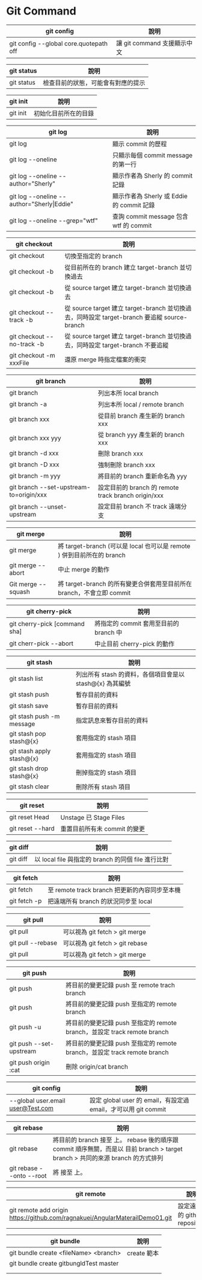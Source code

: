 # Git Command

| git config                             | 說明                        |
| -------------------------------------- | --------------------------- |
| git config --global core.quotepath off | 讓 git command 支援顯示中文 |

| git status | 說明                               |
| ---------- | ---------------------------------- |
| git status | 檢查目前的狀態，可能會有對應的提示 |

| git init | 說明                 |
| -------- | -------------------- |
| git init | 初始化目前所在的目錄 |

| git log                                    | 說明                                      |
| ------------------------------------------ | ----------------------------------------- |
| git log                                    | 顯示 commit 的歷程                        |
| git log --oneline                          | 只顯示每個 commit message 的第一行        |
| git log --oneline --author="Sherly"        | 顯示作者為 Sherly 的 commit 記錄          |
| git log --oneline --author="Sherly\|Eddie" | 顯示作者為 Sherly 或 Eddie 的 commit 記錄 |
| git log --oneline --grep="wtf"             | 查詢 commit message 包含 wtf 的 commit    |

| git checkout                                               | 說明                                                                                        |
| ---------------------------------------------------------- | ------------------------------------------------------------------------------------------- |
| git checkout                                               | 切換至指定的 branch                                                                         |
| git checkout -b <target-branch>                            | 從目前所在的 branch 建立 target-branch 並切換過去                                           |
| git checkout -b <target-branch> <source-branch>            | 從 source target 建立 target-branch 並切換過去                                              |
| git checkout --track <source-branch> -b <target-branch>    | 從 source target 建立 target-branch 並切換過去，同時設定 target-branch 要追縱 source-branch |
| git checkout --no-track <source-branch> -b <target-branch> | 從 source target 建立 target-branch 並切換過去，同時設定 target-branch 不要追縱             |
| git checkout -m xxxFile                                    | 還原 merge 時指定檔案的衝突                                                                 |

| git branch                              | 說明                                                |
| --------------------------------------- | --------------------------------------------------- |
| git branch                              | 列出本所 local branch                               |
| git branch -a                           | 列出本所 local / remote branch                      |
| git branch xxx                          | 從目前 branch 產生新的 branch xxx                   |
| git branch xxx yyy                      | 從 branch yyy 產生新的 branch xxx                   |
| git branch -d xxx                       | 刪除 branch xxx                                     |
| git branch -D xxx                       | 強制刪除 branch xxx                                 |
| git branch -m yyy                       | 將目前的 branch 重新命名為 yyy                      |
| git branch --set-upstream-to=origin/xxx | 設定目前的 branch 的 remote track branch origin/xxx |
| git branch --unset-upstream             | 設定目前 branch 不 track 遠端分支                   |

| git merge                          | 說明                                                                   |
| ---------------------------------- | ---------------------------------------------------------------------- |
| git merge <target-branch>          | 將 target-branch (可以是 local 也可以是 remote ) 併到目前所在的 branch |
| git merge --abort                  | 中止 merge 的動作                                                      |
| Git merge --squash <target-branch> | 將 target-branch 的所有變更合併套用至目前所在 branch，不會立即 commit  |

| git cherry-pick               | 說明                                   |
| ----------------------------- | -------------------------------------- |
| git cherry-pick [command sha] | 將指定的 commit 套用至目前的 branch 中 |
| git cherr-pick --abort        | 中止目前 cherry-pick 的動作            |

| git stash                 | 說明                                                     |
| ------------------------- | -------------------------------------------------------- |
| git stash list            | 列出所有 stash 的資料，各個項目會是以 stash@{x} 為其編號 |
| git stash push            | 暫存目前的資料                                           |
| git stash save            | 暫存目前的資料                                           |
| git stash push -m message | 指定訊息來暫存目前的資料                                 |
| git stash pop stash@{x}   | 套用指定的 stash 項目                                    |
| git stash apply stash@{x} | 套用指定的 stash 項目                                    |
| git stash drop stash@{x}  | 刪掉指定的 stash 項目                                    |
| git stash clear           | 刪除所有 stash 項目                                      |

| git reset        | 說明                         |
| ---------------- | ---------------------------- |
| git reset Head   | Unstage 已 Stage Files       |
| git reset --hard | 重置目前所有未 commit 的變更 |

| git diff                        | 說明                                               |
| ------------------------------- | -------------------------------------------------- |
| git diff <remote-branch> <file> | 以 local file 與指定的 branch 的同個 file 進行比對 |

| git fetch    | 說明                                          |
| ------------ | --------------------------------------------- |
| git fetch    | 至 remote track branch 把更新的內容同步至本機 |
| git fetch -p | 把遠端所有 branch 的狀況同步至 local          |

| git pull                 | 說明                            |
| ------------------------ | ------------------------------- |
| git pull                 | 可以視為 git fetch > git merge  |
| git pull --rebase        | 可以視為 git fetch > git rebase |
| git pull <remote-branch> | 可以視為 git fetch > git merge  |

| git push                                | 說明                                                                     |
| --------------------------------------- | ------------------------------------------------------------------------ |
| git push                                | 將目前的變更記錄 push 至 remote trach branch                             |
| git push                                | 將目前的變更記錄 push 至指定的 remote branch                             |
| git push -u <remote-branch>             | 將目前的變更記錄 push 至指定的 remote branch，並設定 track remote branch |
| git push --set-upstream <remote-branch> | 將目前的變更記錄 push 至指定的 remote branch，並設定 track remote branch |
| git push origin :cat                    | 刪除 origin/cat branch                                                   |

| git config                        | 說明                                                           |
| --------------------------------- | -------------------------------------------------------------- |
| --global user.email user@Test.com | 設定 global user 的 email，有設定過 email，才可以用 git commit |

| git rebase                                               | 說明                                                                                                                                           |
| -------------------------------------------------------- | ---------------------------------------------------------------------------------------------------------------------------------------------- |
| git rebase <target-branch>                               | 將目前的 branch 接至 <target-branch> 上。 rebase 後的順序跟 commit 順序無關，而是以 目前 branch > target branch > 共同的來源 branch 的方式排列 |
| git rebase --onto <target-branch> --root <source-branch> | 將 <source-branch> 接至 <target-branch> 上。                                                                                                   |

| git remote                                                                   | 說明                         |
| ---------------------------------------------------------------------------- | ---------------------------- |
| git remote add origin https://github.com/ragnakuei/AngularMaterailDemo01.git | 設定遠端的 github repository |

| git bundle                              | 說明        |
| --------------------------------------- | ----------- |
| git bundle create \<fileName> \<branch> | create 範本 |
| git bundle create gitbungldTest master  |             |
|                                         |             |
|                                         |             |
